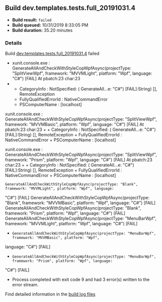 ## Build dev.templates.tests.full_20191031.4
- **Build result:** `failed`
- **Build queued:** 10/31/2019 8:33:05 PM
- **Build duration:** 35.20 minutes
### Details
Build [dev.templates.tests.full_20191031.4](https://winappstudio.visualstudio.com/web/build.aspx?pcguid=a4ef43be-68ce-4195-a619-079b4d9834c2&builduri=vstfs%3a%2f%2f%2fBuild%2fBuild%2f31701) failed

+ xunit.console.exe :     GenerateAllAndCheckWithStyleCopWpfAsync(projectType: "SplitViewWpf", framework: "MVVMLight", 
platform: "Wpf", language: "C#") [FAIL]
At pbatch:23 char:23
+ 
    + CategoryInfo          : NotSpecified: (    GenerateAll...e: "C#") [FAIL]:String) [], RemoteException
    + FullyQualifiedErrorId : NativeCommandError
    + PSComputerName        : [localhost]
 
xunit.console.exe :     GenerateAllAndCheckWithStyleCopWpfAsync(projectType: "SplitViewWpf", framework: "MVVMBasic", 
platform: "Wpf", language: "C#") [FAIL]
At pbatch:23 char:23
+ 
    + CategoryInfo          : NotSpecified: (    GenerateAll...e: "C#") [FAIL]:String) [], RemoteException
    + FullyQualifiedErrorId : NativeCommandError
    + PSComputerName        : [localhost]
 
xunit.console.exe :     GenerateAllAndCheckWithStyleCopWpfAsync(projectType: "SplitViewWpf", framework: "Prism", 
platform: "Wpf", language: "C#") [FAIL]
At pbatch:23 char:23
+ 
    + CategoryInfo          : NotSpecified: (    GenerateAll...e: "C#") [FAIL]:String) [], RemoteException
    + FullyQualifiedErrorId : NativeCommandError
    + PSComputerName        : [localhost]
 
    GenerateAllAndCheckWithStyleCopWpfAsync(projectType: "Blank", framework: "MVVMLight", platform: "Wpf", language: 
"C#") [FAIL]
    GenerateAllAndCheckWithStyleCopWpfAsync(projectType: "Blank", framework: "MVVMBasic", platform: "Wpf", language: 
"C#") [FAIL]
    GenerateAllAndCheckWithStyleCopWpfAsync(projectType: "Blank", framework: "Prism", platform: "Wpf", language: "C#") 
[FAIL]
    GenerateAllAndCheckWithStyleCopWpfAsync(projectType: "MenuBarWpf", framework: "MVVMLight", platform: "Wpf", 
language: "C#") [FAIL]

+     GenerateAllAndCheckWithStyleCopWpfAsync(projectType: "MenuBarWpf", framework: "MVVMBasic", platform: "Wpf", 
language: "C#") [FAIL]

+     GenerateAllAndCheckWithStyleCopWpfAsync(projectType: "MenuBarWpf", framework: "Prism", platform: "Wpf", language: 
"C#") [FAIL]

+ Process completed with exit code 9 and had 3 error(s) written to the error stream.

Find detailed information in the [build log files]()
